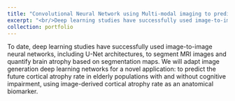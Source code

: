 ```yaml
---
title: "Convolutional Neural Network using Multi-modal imaging to predict future brain change"
excerpt: "<br/>Deep learning studies have successfully used image-to-image neural networks, including U-Net architectures, to segment MRI images and quantify brain atrophy based on segmentation maps. <img src='/images/portfolio_deep_learning.png'>"
collection: portfolio
---
```


To date, deep learning studies have successfully used image-to-image neural networks, including U-Net architectures, to segment MRI images and quantify brain atrophy based on segmentation maps. We will adapt image generation deep learning networks for a novel application: to predict the future cortical atrophy rate in elderly populations with and without cognitive impairment, using image-derived cortical atrophy rate as an anatomical biomarker. 

